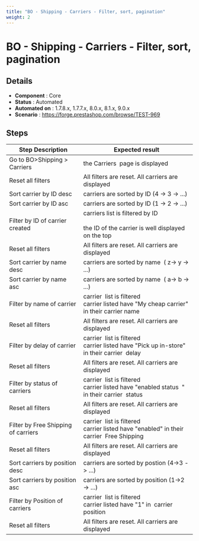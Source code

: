 ```yaml
---
title: "BO - Shipping - Carriers - Filter, sort, pagination"
weight: 2
---
```


# BO - Shipping - Carriers - Filter, sort, pagination
## Details
* **Component** : Core
* **Status** : Automated
* **Automated on** : 1.7.8.x, 1.7.7.x, 8.0.x, 8.1.x, 9.0.x
* **Scenario** : https://forge.prestashop.com/browse/TEST-969

## Steps
| Step Description | Expected result |
| ----- | ----- |
| Go to BO>Shipping > Carriers | the Carriers  page is displayed |
| Reset all filters | All filters are reset. All carriers are displayed |
| Sort carrier by ID desc | carriers are sorted by ID (4 -> 3 -> ...) |
| Sort carrier by ID asc | carriers are sorted by ID (1 -> 2 -> ...) |
| Filter by ID of carrier created | carriers list is filtered by ID<br><br>the ID of the carrier is well displayed on the top |
| Reset all filters | All filters are reset. All carriers are displayed |
| Sort carrier by name desc | carriers are sorted by name  ( z-> y -> ...) |
| Sort carrier by name asc | carriers are sorted by name  ( a-> b -> ...) |
| Filter by name of carrier | carrier  list is filtered<br>carrier listed have "My cheap carrier" in their carrier name |
| Reset all filters | All filters are reset. All carriers are displayed |
| Filter by delay of carrier | carrier  list is filtered<br>carrier listed have "Pick up in-store" in their carrier  delay |
| Reset all filters | All filters are reset. All carriers are displayed |
| Filter by status of carriers | carrier  list is filtered<br>carrier listed have "enabled status  " in their carrier  status |
| Reset all filters | All filters are reset. All carriers are displayed |
| Filter by Free Shipping of carriers | carrier  list is filtered<br>carrier listed have "enabled" in their carrier  Free Shipping |
| Reset all filters | All filters are reset. All carriers are displayed |
| Sort carriers by position desc | carriers are sorted by postion (4->3 -> ...) |
| Sort carriers by position asc | carriers are sorted by position (1->2 -> ...) |
| Filter by Position of carriers | carrier  list is filtered<br>carrier listed have "1" in  carrier position |
| Reset all filters | All filters are reset. All carriers are displayed |

